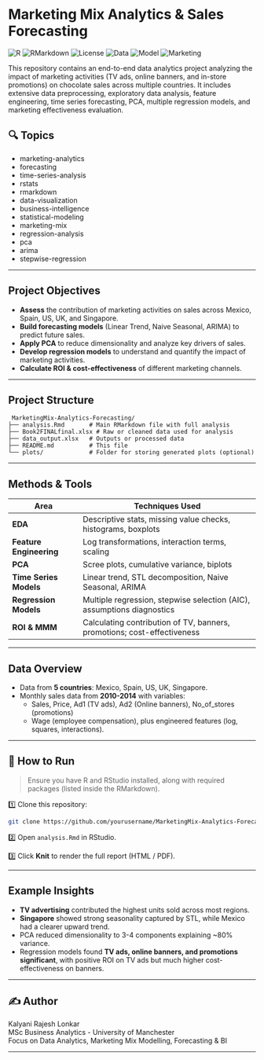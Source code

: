 
# Marketing Mix Analytics & Sales Forecasting

![R](https://img.shields.io/badge/R-4.2.0-blue)
![RMarkdown](https://img.shields.io/badge/RMarkdown-Document-lightgrey)
![License](https://img.shields.io/badge/License-Academic-informational)
![Data](https://img.shields.io/badge/Data-CSV%20%7C%20Excel-brightgreen)
![Model](https://img.shields.io/badge/Models-ARIMA%20%7C%20PCA%20%7C%20Regression-orange)
![Marketing](https://img.shields.io/badge/Focus-Marketing%20Mix%20Analytics-red)

This repository contains an end-to-end data analytics project analyzing the impact of marketing activities (TV ads, online banners, and in-store promotions) on chocolate sales across multiple countries. It includes extensive data preprocessing, exploratory data analysis, feature engineering, time series forecasting, PCA, multiple regression models, and marketing effectiveness evaluation.


## 🔍 Topics
- marketing-analytics
- forecasting
- time-series-analysis
- rstats
- rmarkdown
- data-visualization
- business-intelligence
- statistical-modeling
- marketing-mix
- regression-analysis
- pca
- arima
- stepwise-regression


---

##  Project Objectives

- **Assess** the contribution of marketing activities on sales across Mexico, Spain, US, UK, and Singapore.
- **Build forecasting models** (Linear Trend, Naive Seasonal, ARIMA) to predict future sales.
- **Apply PCA** to reduce dimensionality and analyze key drivers of sales.
- **Develop regression models** to understand and quantify the impact of marketing activities.
- **Calculate ROI & cost-effectiveness** of different marketing channels.

---

## Project Structure

```
 MarketingMix-Analytics-Forecasting/
├── analysis.Rmd       # Main RMarkdown file with full analysis
├── Book2FINALfinal.xlsx # Raw or cleaned data used for analysis
├── data_output.xlsx   # Outputs or processed data
├── README.md          # This file
└── plots/             # Folder for storing generated plots (optional)
```

---

##  Methods & Tools

| Area                     | Techniques Used                              |
|---------------------------|--------------------------------------------|
| **EDA**                  | Descriptive stats, missing value checks, histograms, boxplots |
| **Feature Engineering**  | Log transformations, interaction terms, scaling |
| **PCA**                  | Scree plots, cumulative variance, biplots   |
| **Time Series Models**   | Linear trend, STL decomposition, Naive Seasonal, ARIMA |
| **Regression Models**    | Multiple regression, stepwise selection (AIC), assumptions diagnostics |
| **ROI & MMM**            | Calculating contribution of TV, banners, promotions; cost-effectiveness |

---

## Data Overview

- Data from **5 countries**: Mexico, Spain, US, UK, Singapore.
- Monthly sales data from **2010-2014** with variables:
  - Sales, Price, Ad1 (TV ads), Ad2 (Online banners), No_of_stores (promotions)
  - Wage (employee compensation), plus engineered features (log, squares, interactions).

---

## 🚀 How to Run

> Ensure you have R and RStudio installed, along with required packages (listed inside the RMarkdown).

1️⃣ Clone this repository:
```bash
git clone https://github.com/yourusername/MarketingMix-Analytics-Forecasting.git
```

2️⃣ Open `analysis.Rmd` in RStudio.

3️⃣ Click **Knit** to render the full report (HTML / PDF).

---

## Example Insights

- **TV advertising** contributed the highest units sold across most regions.
- **Singapore** showed strong seasonality captured by STL, while Mexico had a clearer upward trend.
- PCA reduced dimensionality to 3-4 components explaining ~80% variance.
- Regression models found **TV ads, online banners, and promotions significant**, with positive ROI on TV ads but much higher cost-effectiveness on banners.

---

## ✍️ Author

 Kalyani Rajesh Lonkar  
 MSc Business Analytics - University of Manchester  
 Focus on Data Analytics, Marketing Mix Modelling, Forecasting & BI

---


